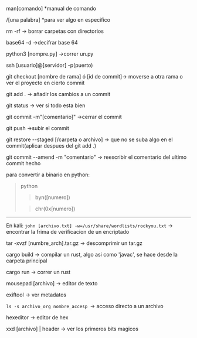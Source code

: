 man[comando] *manual de comando

/[una palabra] *para ver algo en especifico

rm -rf -> borrar carpetas con directorios

base64 -d ->decifrar base 64

python3 [nompre.py] ->correr un.py

ssh [usuario]@[servidor] -p(puerto)

git checkout [nombre de rama] ó [id de commit]-> moverse a otra rama o ver el proyecto en cierto commit

git add . -> añadir los cambios a un commit

git status -> ver si todo esta bien

git commit -m"[comentario]" ->cerrar el commit

git push ->subir el commit

git restore --staged [/carpeta o archivo] -> que no se suba algo en el commit(aplicar despues del git add .)

git commit --amend -m "comentario" -> reescribir el comentario del ultimo commit hecho

para convertir a binario en python:
>python
>>byn([numero])
>
>>chr(0x[numero])

------
En kali:
`john [archivo.txt] -w=/usr/share/wordlists/rockyou.txt` -> encontrar la frima de verificacion de un encriptado

tar -xvzf [numbre_arch].tar.gz -> descomprimir un tar.gz

cargo build -> compilar un rust, algo asi como 'javac', se hace desde la carpeta principal

cargo run -> correr un rust

mousepad [archivo] -> editor de texto

exiftool -> ver metadatos

`ls -s archivo_org nombre_accesp `-> acceso directo a un archivo

hexeditor -> editor de hex

xxd [archivo] | header -> ver los primeros bits magicos
